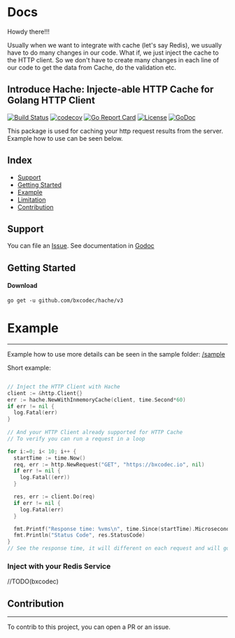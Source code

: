 # Docs

Howdy there!!!

Usually when we want to integrate with cache (let's say Redis), we usually have to do many changes in our code. 
What if, we just inject the cache to the HTTP client. So we don't have to create many changes in each line of our code to get the data from Cache, do the validation etc.

## Introduce Hache: Injecte-able HTTP Cache for Golang HTTP Client

[![Build Status](https://travis-ci.org/bxcodec/hache.svg?branch=master)](https://travis-ci.org/bxcodec/hache)
[![codecov](https://codecov.io/gh/bxcodec/hache/branch/master/graph/badge.svg)](https://codecov.io/gh/bxcodec/hache)
[![Go Report Card](https://goreportcard.com/badge/github.com/bxcodec/hache)](https://goreportcard.com/report/github.com/bxcodec/hache)
[![License](https://img.shields.io/github/license/mashape/apistatus.svg)](https://github.com/bxcodec/hache/blob/master/LICENSE)
[![GoDoc](https://godoc.org/github.com/bxcodec/hache?status.svg)](https://godoc.org/github.com/bxcodec/hache)

This package is used for caching your http request results from the server. Example how to use can be seen below.

## Index

* [Support](#support)
* [Getting Started](#getting-started)
* [Example](#example)
* [Limitation](#limitation)
* [Contribution](#contribution)


## Support

You can file an [Issue](https://github.com/bxcodec/hache/issues/new).
See documentation in [Godoc](https://godoc.org/github.com/bxcodec/hache)


## Getting Started

#### Download

```shell
go get -u github.com/bxcodec/hache/v3
```
# Example

---

Example how to use more details can be seen in the sample folder: [/sample](/sample)

Short example:

```go

// Inject the HTTP Client with Hache
client := &http.Client{}
err := hache.NewWithInmemoryCache(client, time.Second*60)
if err != nil {
  log.Fatal(err)
}
 
// And your HTTP Client already supported for HTTP Cache
// To verify you can run a request in a loop

for i:=0; i< 10; i++ {
  startTime := time.Now()
  req, err := http.NewRequest("GET", "https://bxcodec.io", nil)
  if err != nil {
    log.Fatal((err))
  }

  res, err := client.Do(req)
  if err != nil {
    log.Fatal(err)
  }

  fmt.Printf("Response time: %vms\n", time.Since(startTime).Microseconds())
  fmt.Println("Status Code", res.StatusCode)
}
// See the response time, it will different on each request and will go smaller.
```

### Inject with your Redis Service
//TODO(bxcodec)


## Contribution

---

To contrib to this project, you can open a PR or an issue.